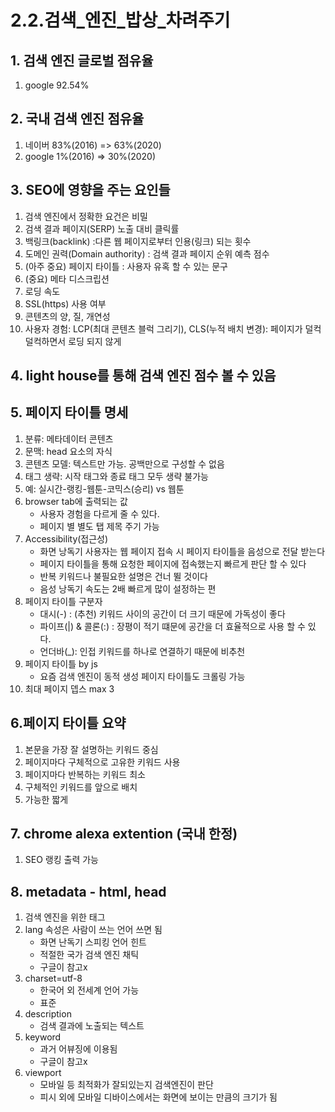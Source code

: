 # 2.2.검색_엔진_밥상_차려주기

## 1. 검색 엔진 글로벌 점유율 
1. google 92.54%

## 2. 국내 검색 엔진 점유율
1. 네이버 83%(2016) => 63%(2020)
2. google 1%(2016) => 30%(2020)

## 3. SEO에 영향을 주는 요인들
1. 검색 엔진에서 정확한 요건은 비밀
2. 검색 결과 페이지(SERP) 노출 대비 클릭률
3. 백링크(backlink) :다른 웹 페이지로부터 인용(링크) 되는 횟수
4. 도메인 권력(Domain authority) : 검색 결과 페이지 순위 예측 점수
5. (아주 중요) 페이지 타이틀 : 사용자 유혹 할 수 있는 문구
6. (중요) 메타 디스크립션
7. 로딩 속도
8. SSL(https) 사용 여부
9. 콘텐츠의 양, 질, 개연성
10. 사용자 경험: LCP(최대 콘텐츠 블럭 그리기), CLS(누적 배치 변경): 페이지가 덜컥덜컥하면서 로딩 되지 않게

## 4. light house를 통해 검색 엔진 점수 볼 수 있음

## 5. 페이지 타이틀 명세
1. 분류: 메타데이터 콘텐츠
2. 문맥: head 요소의 자식
3. 콘텐츠 모델: 텍스트만 가능. 공백만으로 구성할 수 없음
4. 태그 생략: 시작 태그와 종료 태그 모두 생략 불가능
6. 예: 실시간-랭킹-웹툰-코믹스(승리) vs 웹툰
7. browser tab에 출력되는 값
   - 사용자 경험을 다르게 줄 수 있다.
   - 페이지 별 별도 탭 제목 주기 가능
8. Accessibility(접근성)
    - 화면 낭독기 사용자는 웹 페이지 접속 시 페이지 타이틀을 음성으로 전달 받는다
    - 페이지 타이틀을 통해 요청한 페이지에 접속했는지 빠르게 판단 할 수 있다
    - 반복 키워드나 불필요한 설명은 건너 뛸 것이다   
    - 음성 낭독기 속도는 2배 빠르게 많이 설정하는 편
9. 페이지 타이틀 구분자
    - 대시(-) : (추천) 키워드 사이의 공간이 더 크기 때문에 가독성이 좋다 
    - 파이프(|) & 콜론(:) : 장평이 적기 떄문에 공간을 더 효율적으로 사용 할 수 있다.
    - 언더바(_): 인접 키워드를 하나로 연결하기 때문에 비추천
10. 페이지 타이틀 by js
    - 요즘 검색 엔진이 동적 생성 페이지 타이틀도 크롤링 가능
11. 최대 페이지 뎁스 max 3
    
## 6.페이지 타이틀 요약
1. 본문을 가장 잘 설명하는 키워드 중심
2. 페이지마다 구체적으로 고유한 키워드 사용
3. 페이지마다 반복하는 키워드 최소
4. 구체적인 키워드를 앞으로 배치
5. 가능한 짧게


## 7. chrome alexa extention (국내 한정)
1. SEO 랭킹 출력 가능

## 8. metadata - html, head
1. 검색 엔진을 위한 태그
2. lang 속성은 사람이 쓰는 언어 쓰면 됨
   - 화면 난독기 스피킹 언어 힌트
   - 적절한 국가 검색 엔진 채틱
   - 구글이 참고x
3. charset=utf-8
   - 한국어 외 전세계 언어 가능
   - 표준
4. description 
   - 검색 결과에 노출되는 텍스트
5. keyword
   - 과거 어뷰징에 이용됨
   - 구글이 참고x
6. viewport
   - 모바일 등 최적화가 잘되있는지 검색엔진이 판단
   - 피시 외에 모바일 디바이스에서는 화면에 보이는 만큼의 크기가 됨

   